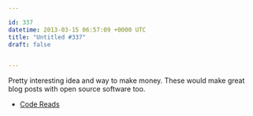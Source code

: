 ```yaml
---

id: 337
datetime: 2013-03-15 06:57:09 +0000 UTC
title: "Untitled #337"
draft: false


---
```


Pretty interesting idea and way to make money. These would make great blog posts with open source software too. 

 
 * [Code Reads](http://ashkenas.com/code-reads/)


